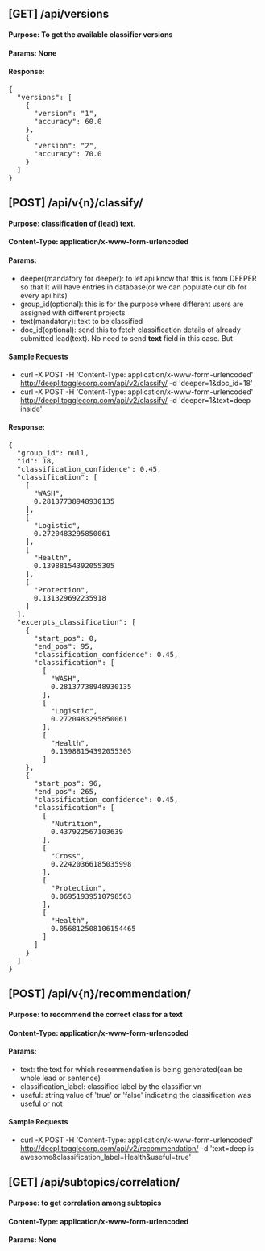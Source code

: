 ## [GET] /api/versions
#### Purpose: To get the available classifier versions
#### Params: None
#### Response:
<pre>
{
  "versions": [
    {
      "version": "1",
      "accuracy": 60.0
    },
    {
      "version": "2",
      "accuracy": 70.0
    }
  ]
}
</pre>


## [POST] /api/v{n}/classify/
#### Purpose: classification of (lead) text.
#### Content-Type: application/x-www-form-urlencoded
#### Params:
 - deeper(mandatory for deeper): to let api know that this is from DEEPER so that It will have entries in database(or we can populate our db for every api hits)
 - group_id(optional): this is for the purpose where different users are assigned with different projects
 - text(mandatory): text to be classified
 - doc_id(optional): send this to fetch classification details of already submitted lead(text). No need to send **text** field in this case. But
#### Sample Requests
 - curl -X POST -H 'Content-Type: application/x-www-form-urlencoded' http://deepl.togglecorp.com/api/v2/classify/ -d 'deeper=1&doc_id=18'
 - curl -X POST -H 'Content-Type: application/x-www-form-urlencoded' http://deepl.togglecorp.com/api/v2/classify/ -d 'deeper=1&text=deep inside'
#### Response: 
<pre>
{
  "group_id": null,
  "id": 18,
  "classification_confidence": 0.45,
  "classification": [
    [
      "WASH",
      0.28137738948930135
    ],
    [
      "Logistic",
      0.2720483295850061
    ],
    [
      "Health",
      0.13988154392055305
    ],
    [
      "Protection",
      0.131329692235918
    ]
  ],
  "excerpts_classification": [
    {
      "start_pos": 0,
      "end_pos": 95,
      "classification_confidence": 0.45,
      "classification": [
        [
          "WASH",
          0.28137738948930135
        ],
        [
          "Logistic",
          0.2720483295850061
        ],
        [
          "Health",
          0.13988154392055305
        ]
    },
    {
      "start_pos": 96,
      "end_pos": 265,
      "classification_confidence": 0.45,
      "classification": [
        [
          "Nutrition",
          0.437922567103639
        ],
        [
          "Cross",
          0.22420366185035998
        ],
        [
          "Protection",
          0.06951939510798563
        ],
        [
          "Health",
          0.056812508106154465
        ]
      ]
    }
  ]
}
</pre>
## [POST] /api/v{n}/recommendation/
#### Purpose: to recommend the correct class for a text
#### Content-Type: application/x-www-form-urlencoded
#### Params:
 - text: the text for which recommendation is being generated(can be whole lead or sentence)
 - classification_label: classified label by the classifier vn
 - useful: string value of 'true' or 'false' indicating the classification was useful or not
#### Sample Requests
 - curl -X POST -H 'Content-Type: application/x-www-form-urlencoded' http://deepl.togglecorp.com/api/v2/recommendation/ -d 'text=deep is awesome&classification_label=Health&useful=true'
 
 ## [GET] /api/subtopics/correlation/
#### Purpose: to get correlation among subtopics
#### Content-Type: application/x-www-form-urlencoded
#### Params: None
